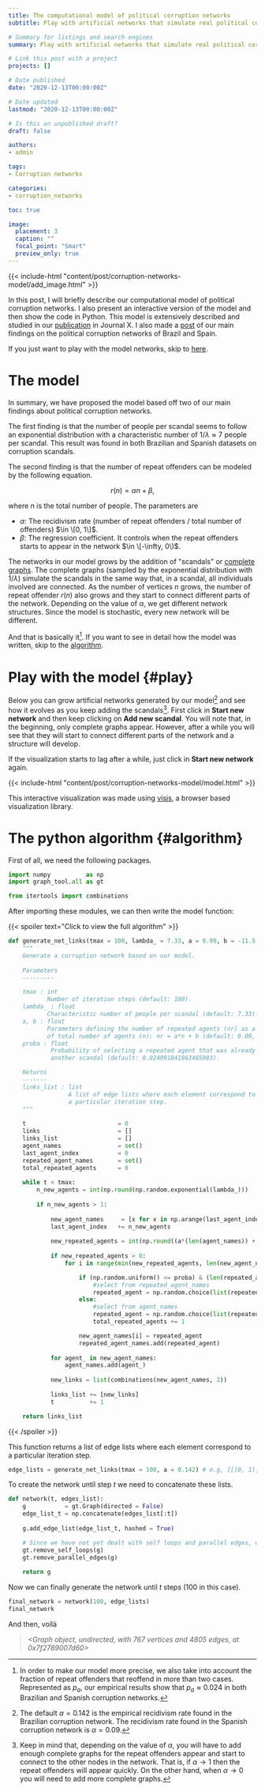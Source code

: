 ```yaml
---
title: The computational model of political corruption networks 
subtitle: Play with artificial networks that simulate real political corruption networks

# Summary for listings and search engines
summary: Play with artificial networks that simulate real political corruption networks

# Link this post with a project
projects: []

# Date published
date: "2020-12-13T00:00:00Z"

# Date updated
lastmod: "2020-12-13T00:00:00Z"

# Is this an unpublished draft?
draft: false

authors:
- admin

tags:
- Corruption networks

categories:
- corruption_networks

toc: true

image:
  placement: 3
  caption: ""
  focal_point: "Smart"
  preview_only: true
---
```


{{< include-html "content/post/corruption-networks-model/add_image.html" >}}

In this post, I will briefly describe our computational model of political corruption networks. I also present an interactive version of the model and then show the code in Python. This model is extensively described and studied in our [publication](https://www.google.com) in Journal X. I also made a [post](https://www.alvarofrancomartins.com/post/corruption-networks) of our main findings on the political corruption networks of Brazil and Spain. 

If you just want to play with the model networks, skip to [here](#play).

# The model

In summary, we have proposed the model based off two of our main findings about political corruption networks.

The first finding is that the number of people per scandal seems to follow an exponential distribution with a characteristic number of $1/\lambda \approx 7$ people per scandal. This result was found in both Brazilian and Spanish datasets on corruption scandals.

The second finding is that the number of repeat offenders can be modeled by the following equation.

$$r(n) = \alpha n + \beta,$$
 
where $n$ is the total number of people. The parameters are

- $\alpha$: The recidivism rate (number of repeat offenders / total number of offenders) $\in \[0, 1\]$.
- $\beta$: The regression coefficient. It controls when the repeat offenders starts to appear in the network $\in \[-\infty, 0\)$.

The networks in our model grows by the addition of "scandals" or [complete graphs](https://en.wikipedia.org/wiki/Complete_graph). The complete graphs (sampled by the exponential distribution with $1/\lambda$) simulate the scandals in the same way that, in a scandal, all individuals involved are connected. As the number of vertices $n$ grows, the number of repeat offender $r(n)$ also grows and they start to connect different parts of the network. Depending on the value of $\alpha$, we get different network structures. Since the model is stochastic, every new network will be different.

And that is basically it[^1]. If you want to see in detail how the model was written, skip to the [algorithm](#algorithm). 

[^1]: In order to make our model more precise, we also take into account the fraction of repeat offenders that reoffend in more than two cases. Represented as $p_a$, our empirical results show that $p_a \approx 0.024$ in both Brazilian and Spanish corruption networks. 

# Play with the model {#play}

Below you can grow artificial networks generated by our model[^2] and see how it evolves as you keep adding the scandals[^3]. First click in **Start new network** and then keep clicking on **Add new scandal**. You will note that, in the beginning, only complete graphs appear. However, after a while you will see that they will start to connect different parts of the network and a structure will develop.

If the visualization starts to lag after a while, just click in **Start new network** again.

[^2]: The default $\alpha = 0.142$ is the empirical recidivism rate found in the Brazilian corruption network. The recidivism rate found in the Spanish corruption network is $\alpha = 0.09$. 

[^3]: Keep in mind that, depending on the value of $\alpha$, you will have to add enough complete graphs for the repeat offenders appear and start to connect to the other nodes in the network. That is, if $\alpha \to 1$ then the repeat offenders will appear quickly. On the other hand, when $\alpha \to 0$ you will need to add more complete graphs.


{{< include-html "content/post/corruption-networks-model/model.html" >}}

This interactive visualization was made using [visjs](https://visjs.org/), a browser based visualization library.

# The python algorithm {#algorithm}

First of all, we need the following packages. 

```py
import numpy          as np
import graph_tool.all as gt

from itertools import combinations
```

After importing these modules, we can then write the model function:

{{< spoiler text="Click to view the full algorithm" >}}
```py
def generate_net_links(tmax = 100, lambda_ = 7.33, a = 0.09, b = -11.5, proba = 0.024):
    """
    Generate a corruption network based on our model.
    
    Parameters
    ---------

    tmax : int
           Number of iteration steps (default: 100).
    lambda_ : float
           Characteristic number of people per scandal (default: 7.33).
    a, b : float
           Parameters defining the number of repeated agents (nr) as a function
           of total number of agents (n): nr = a*n + b (default: 0.09, -11.5).
    proba : float
            Probability of selecting a repeated agent that was already involved in
            another scandal (default: 0.024091841863485983).

    Returns
    -------
    links_list : list
                 A list of edge lists where each element correspond to
                 a particular iteration step.
    """
    
    t                          = 0
    links                      = []
    links_list                 = []
    agent_names                = set()
    last_agent_index           = 0
    repeated_agent_names       = set()
    total_repeated_agents      = 0
    
    while t < tmax:
        n_new_agents = int(np.round(np.random.exponential(lambda_)))
            
        if n_new_agents > 1:
        
            new_agent_names     = [x for x in np.arange(last_agent_index, last_agent_index + n_new_agents)]
            last_agent_index   += n_new_agents
            
            new_repeated_agents = int(np.round((a*(len(agent_names)) + b - total_repeated_agents)))
            
            if new_repeated_agents > 0:
                for i in range(min(new_repeated_agents, len(new_agent_names))):

                    if (np.random.uniform() <= proba) & (len(repeated_agent_names) > 0):
                        #select from repeated_agent_names
                        repeated_agent = np.random.choice(list(repeated_agent_names))
                    else:
                        #select from agent_names
                        repeated_agent = np.random.choice(list(repeated_agent_names^agent_names))
                        total_repeated_agents += 1

                    new_agent_names[i] = repeated_agent
                    repeated_agent_names.add(repeated_agent)
                    
            for agent_ in new_agent_names:
                agent_names.add(agent_)
            
            new_links = list(combinations(new_agent_names, 2))
            
            links_list += [new_links]
            t          += 1

    return links_list
```
{{< /spoiler >}}

This function returns a list of edge lists where each element correspond to a particular iteration step.

```py
edge_lists = generate_net_links(tmax = 100, a = 0.142) # e.g, [[(0, 1), (0, 3), ... (5, 6)], [(7, 8), (7, 9) ... (14, 15)], ... ]
```

To create the network until step $t$ we need to concatenate these lists. 

```py
def network(t, edges_list):
    g           = gt.Graph(directed = False)
    edge_list_t = np.concatenate(edges_list[:t])
    
    g.add_edge_list(edge_list_t, hashed = True)

    # Since we have not yet dealt with self loops and parallel edges, we will remove them. 
    gt.remove_self_loops(g)
    gt.remove_parallel_edges(g)
    
    return g
```

Now we can finally generate the network until $t$ steps (100 in this case).

```py
final_network = network(100, edge_lists)
final_network
```

And then, voilà 

> _<Graph object, undirected, with 767 vertices and 4805 edges, at 0x7f2789007d60>_